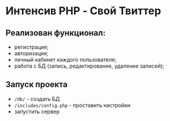 # Интенсив PHP - Свой Твиттер

## Реализован функционал:

- регистрация;
- авторизация;
- личный кабинет каждого пользователя;
- работа с БД (запись, редактирование, удаление записей);

## Запуск проекта

- `/db/` - создать БД 
- `/includes/config.php` - проставить настройки
- запустить сервер